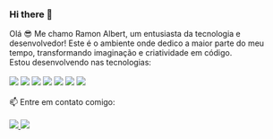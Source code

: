 ### Hi there 👋

Olá 😎 Me chamo Ramon Albert, um entusiasta da tecnologia e desenvolvedor! Este é o ambiente onde dedico a maior parte do meu tempo, transformando imaginação e criatividade em código.<br>
Estou desenvolvendo nas tecnologias:<br><br>
<img src="https://img.shields.io/badge/JavaScript-F7DF1E?style=for-the-badge&logo=javascript&logoColor=black"/>
<img src="https://img.shields.io/badge/Node.js-43853D?style=for-the-badge&logo=node.js&logoColor=white"/>
<img src="https://img.shields.io/badge/TypeScript-007ACC?style=for-the-badge&logo=typescript&logoColor=white"/>
<img src="https://img.shields.io/badge/Java-ED8B00?style=for-the-badge&logo=openjdk&logoColor=white"/>
<img src="	https://img.shields.io/badge/React-20232A?style=for-the-badge&logo=react&logoColor=61DAFB"/>
<img src="https://img.shields.io/badge/Microsoft_SQL_Server-CC2927?style=for-the-badge&logo=microsoft-sql-server&logoColor=white"/>
<img src="https://img.shields.io/badge/Microsoft_Azure-0089D6?style=for-the-badge&logo=microsoft-azure&logoColor=white"/>
<br>
<br>
📫 Entre em contato comigo: <br> <br>
<a href="https://www.linkedin.com/in/ramon-albert"/> <img src="https://img.shields.io/badge/Gmail-D14836?style=for-the-badge&logo=gmail&logoColor=white"/> </a>
<img src="https://img.shields.io/badge/LinkedIn-0077B5?style=for-the-badge&logo=linkedin&logoColor=white"/>
